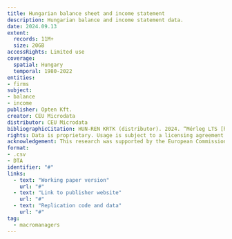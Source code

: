 ```yaml
---
title: Hungarian balance sheet and income statement
description: Hungarian balance and income statement data. 
date: 2024.09.13
extent:
  records: 11M+
  size: 20GB
accessRights: Limited use
coverage: 
  spatial: Hungary
  temporal: 1980-2022
entities: 
- firms
subject:
- balance
- income
publisher: Opten Kft.
creator: CEU Microdata
distributor: CEU Microdata
bibliographicCitation: HUN-REN KRTK (distributor). 2024. “Mérleg LTS [https://handbook.microdata.io/tools/datasets]”. Publisher Opten Zrt, Budapest. Contributions by CEU MicroData.
rights: Data is proprietary. Usage is subject to a licensing agreement with Opten Kft. 
acknowledgement: This research was supported by the European Commission (ERC Advanced Grant agreement number XYZ). The European Union is not responsible for any errors.
format:
- .csv
- DTA 
identifier: "#"
links:
  - text: "Working paper version"
    url: "#"
  - text: "Link to publisher website"
    url: "#"
  - text: "Replication code and data"
    url: "#"
tag:
  - macromanagers
---
```




